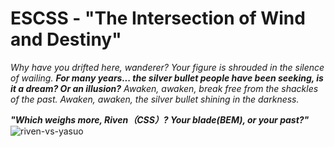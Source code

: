 # ESCSS - "The Intersection of Wind and Destiny"
*Why have you drifted here, wanderer?*
*Your figure is shrouded in the silence of wailing.*
***For many years... the silver bullet people have been seeking, is it a dream? Or an illusion?***
*Awaken, awaken, break free from the shackles of the past.*
*Awaken, awaken, the silver bullet shining in the darkness.*

***"Which weighs more, Riven（CSS）? Your blade(BEM), or your past?"***
![riven-vs-yasuo](./img/riven-vs-yasuo.png)
